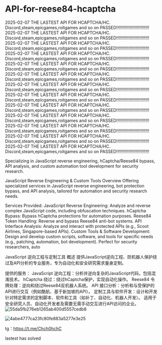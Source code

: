 # API-for-reese84-hcaptcha

2025-02-07  THE LASTEST API FOR HCAPTCHA/HC. Discord,steam,epicgames,roitgames and so on  PASSED!!!!!!!!!!!!!!!!!!!!!!!!!!!
2025-02-07  THE LASTEST API FOR HCAPTCHA/HC. Discord,steam,epicgames,roitgames and so on  PASSED!!!!!!!!!!!!!!!!!!!!!!!!!!!
2025-02-07  THE LASTEST API FOR HCAPTCHA/HC. Discord,steam,epicgames,roitgames and so on  PASSED!!!!!!!!!!!!!!!!!!!!!!!!!!!
2025-02-07  THE LASTEST API FOR HCAPTCHA/HC. Discord,steam,epicgames,roitgames and so on  PASSED!!!!!!!!!!!!!!!!!!!!!!!!!!!
2025-02-07  THE LASTEST API FOR HCAPTCHA/HC. Discord,steam,epicgames,roitgames and so on  PASSED!!!!!!!!!!!!!!!!!!!!!!!!!!!
2025-02-07  THE LASTEST API FOR HCAPTCHA/HC. Discord,steam,epicgames,roitgames and so on  PASSED!!!!!!!!!!!!!!!!!!!!!!!!!!!
2025-02-07  THE LASTEST API FOR HCAPTCHA/HC. Discord,steam,epicgames,roitgames and so on  PASSED!!!!!!!!!!!!!!!!!!!!!!!!!!!
2025-02-07  THE LASTEST API FOR HCAPTCHA/HC. Discord,steam,epicgames,roitgames and so on  PASSED!!!!!!!!!!!!!!!!!!!!!!!!!!!
2025-02-07  THE LASTEST API FOR HCAPTCHA/HC. Discord,steam,epicgames,roitgames and so on  PASSED!!!!!!!!!!!!!!!!!!!!!!!!!!!
2025-02-07  THE LASTEST API FOR HCAPTCHA/HC. Discord,steam,epicgames,roitgames and so on  PASSED!!!!!!!!!!!!!!!!!!!!!!!!!!!
2025-02-07  THE LASTEST API FOR HCAPTCHA/HC. Discord,steam,epicgames,roitgames and so on  PASSED!!!!!!!!!!!!!!!!!!!!!!!!!!!
2025-02-07  THE LASTEST API FOR HCAPTCHA/HC. Discord,steam,epicgames,roitgames and so on  PASSED!!!!!!!!!!!!!!!!!!!!!!!!!!!
2025-02-07  THE LASTEST API FOR HCAPTCHA/HC. Discord,steam,epicgames,roitgames and so on  PASSED!!!!!!!!!!!!!!!!!!!!!!!!!!!




Specializing in JavaScript reverse engineering, hCaptcha/Reese84 bypass, API analysis, and custom automation tool development for security research.


JavaScript Reverse Engineering & Custom Tools
Overview
Offering specialized services in JavaScript reverse engineering, bot protection bypass, and API analysis, tailored for automation and security research needs.

Services Provided:
JavaScript Reverse Engineering: Analyze and reverse complex JavaScript code, including obfuscation techniques.
hCaptcha Bypass: Bypass hCaptcha protections for automation purposes.
Reese84 Token Handling: Reverse and bypass Reese84 anti-bot systems.
API Interface Analysis: Analyze and interact with protected APIs (e.g., Scoot Airlines, Singapore-based APIs).
Custom Tools & Software Development: Design and develop custom scripts, software, and tools for specific needs (e.g., patching, automation, bot development).
Perfect for security researchers, auto



JavaScript 逆向工程与定制工具
概述
提供JavaScript逆向工程、防机器人保护绕过及API分析的专业服务，专为自动化和安全研究需求量身定制。

提供的服务：
JavaScript 逆向工程：分析并逆向复杂的JavaScript代码，包括混淆技术。
hCaptcha 绕过：绕过hCaptcha保护，实现自动化操作。
Reese84 令牌处理：逆向和绕过Reese84反机器人系统。
API 接口分析：分析和与受保护的API进行交互（例如酷航、基于新加坡的API）。
定制工具与软件开发：设计和开发针对特定需求的定制脚本、软件和工具（如补丁、自动化、机器人开发）。
适用于安全研究人员、自动化开发者及需要无需手动交互进行API访问的企业。
![55da5fb276eb1265ab400d5557cedb8](https://github.com/user-attachments/assets/7dd83dae-cd6b-443f-b17b-97332e135a63)

![4abe4777ca23fc80fe883a5277e3e25](https://github.com/user-attachments/assets/65ea322b-5db2-421a-9955-d0cdde360847)

tg：https://t.me/Chch0hchC


lastest has solved
